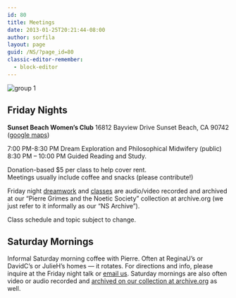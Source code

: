 ```yaml
---
id: 80
title: Meetings
date: 2013-01-25T20:21:44-08:00
author: sorfila
layout: page
guid: /NS/?page_id=80
classic-editor-remember:
  - block-editor
---
```

<img class="alignnone size-large wp-image-206" src="/assets/images/wp-content/uploads/2013/03/group-1-940x624.jpg" alt="group 1" width="850" height="564" srcset="/assets/images/wp-content/uploads/2013/03/group-1-940x624.jpg 940w, /wp-content/uploads/2013/03/group-1-451x300.jpg 451w" sizes="(max-width: 850px) 100vw, 850px" />

## **Friday Nights**

**Sunset Beach Women&#8217;s Club**
16812 Bayview Drive
Sunset Beach, CA 90742 ([google maps](https://www.google.com/maps/place/16812+Bayview+Dr,+Huntington+Beach,+CA+92649/@33.7186672,-118.0720566,17z/data=!3m1!4b1!4m5!3m4!1s0x80dd250b73323a3b:0x3a6c6d3a652554f8!8m2!3d33.7186672!4d-118.0698679))

7:00 PM-8:30 PM Dream Exploration and Philosophical Midwifery (public)
8:30 PM &#8211; 10:00 PM Guided Reading and Study.

Donation-based $5 per class to help cover rent.  
Meetings usually include coffee and snacks (please contribute!)

Friday night [dreamwork](https://archive.org/details/noeticsociety?and%5B%5D=subject%3ANSDRM&sin=&sort=-date) and [classes](https://archive.org/details/noeticsociety?and%5B%5D=subject%3ANSFRI&sin=&sort=-date) are audio/video recorded and archived at our &#8220;Pierre Grimes and the Noetic Society&#8221; collection at archive.org (we just refer to it informally as our &#8220;NS Archive&#8221;).

Class schedule and topic subject to change.

## **Saturday Mornings**

Informal Saturday morning coffee with Pierre. Often at ReginaU&#8217;s or DavidC&#8217;s or JulieH&#8217;s homes &#8212; it rotates. For directions and info, please inquire at the Friday night talk or [email us](mailto:info@noeticsociety.org). Saturday mornings are also often video or audio recorded and [archived on our collection at archive.org](https://archive.org/details/noeticsociety?and%5B%5D=subject%3ANSSAT&sin=&sort=-date) as well.

